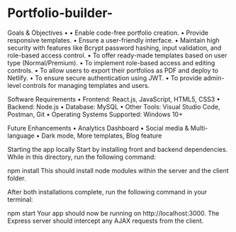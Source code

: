 # Portfolio-builder-

Goals & Objectives
•	• Enable code-free portfolio creation.
• Provide responsive templates.
• Ensure a user-friendly interface.
• Maintain high security with features like Bcrypt password hashing, input validation, and role-based access control.
•	To offer ready-made templates based on user type (Normal/Premium).
•	To implement role-based access and editing controls.
•	To allow users to export their portfolios as PDF and deploy to Netlify.
•	To ensure secure authentication using JWT.
•	To provide admin-level controls for managing templates and users.


Software Requirements
•	Frontend: React.js, JavaScript, HTML5, CSS3
•	Backend: Node.js
•	Database: MySQL
•	Other Tools: Visual Studio Code, Postman, Git
•	Operating Systems Supported: Windows 10+


Future Enhancements
• Analytics Dashboard
• Social media & Multi-language
• Dark mode, More templates, Blog feature



Starting the app locally
Start by installing front and backend dependencies. While in this directory, run the following command:

npm install
This should install node modules within the server and the client folder.

After both installations complete, run the following command in your terminal:

npm start
Your app should now be running on http://localhost:3000. The Express server should intercept any AJAX requests from the client.
